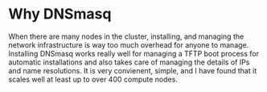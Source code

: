 # Why DNSmasq
When there are many nodes in the cluster, installing, and managing the network infrastructure is way too much overhead for anyone to manage. Installing DNSmasq works really well for managing a TFTP boot process for automatic installations and also takes care of managing the details of IPs and name resolutions. It is very convienent, simple, and I have found that it scales well at least up to over 400 compute nodes.


